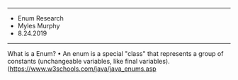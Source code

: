 ***************************************************************
* Enum Research
* Myles Murphy
* 8.24.2019
**************************************************************

What is a Enum?
• An enum is a special "class" that represents a group of constants (unchangeable variables, like final variables). (https://www.w3schools.com/java/java_enums.asp
